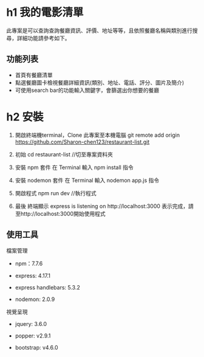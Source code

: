 # h1 我的電影清單
此專案是可以查詢查詢餐廳資訊、評價、地址等等，且依照餐廳名稱與類別進行搜尋，詳細功能請參考如下。

## 功能列表
+ 首頁有餐廳清單
+ 點選餐廳圖卡檢視餐廳詳細資訊(類別、地址、電話、評分、圖片及簡介)
+ 可使用search bar的功能輸入關鍵字，會篩選出你想要的餐廳

# h2 安裝
1. 開啟終端機terminal，Clone 此專案至本機電腦
git remote add origin https://github.com/Sharon-chen123/restaurant-list.git

2. 初始
cd restaurant-list  //切至專案資料夾

3. 安裝 npm 套件
在 Terminal 輸入 npm install 指令

4. 安裝 nodemon 套件
在 Terminal 輸入 nodemon app.js 指令

5. 開啟程式
npm run dev  //執行程式

6. 最後
終端顯示 express is listening on http://localhost:3000 表示完成，請至http://localhost:3000開始使用程式

## 使用工具

檔案管理
* npm：7.7.6
+ express: 4.17.1
- express handlebars: 5.3.2
* nodemon: 2.0.9

視覺呈現
* jquery: 3.6.0
+ popper: v2.9.1
- bootstrap: v4.6.0